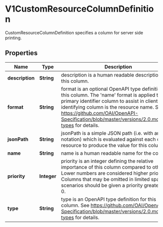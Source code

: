 

# V1CustomResourceColumnDefinition

CustomResourceColumnDefinition specifies a column for server side printing.
## Properties

Name | Type | Description | Notes
------------ | ------------- | ------------- | -------------
**description** | **String** | description is a human readable description of this column. |  [optional]
**format** | **String** | format is an optional OpenAPI type definition for this column. The &#39;name&#39; format is applied to the primary identifier column to assist in clients identifying column is the resource name. See https://github.com/OAI/OpenAPI-Specification/blob/master/versions/2.0.md#data-types for details. |  [optional]
**jsonPath** | **String** | jsonPath is a simple JSON path (i.e. with array notation) which is evaluated against each custom resource to produce the value for this column. | 
**name** | **String** | name is a human readable name for the column. | 
**priority** | **Integer** | priority is an integer defining the relative importance of this column compared to others. Lower numbers are considered higher priority. Columns that may be omitted in limited space scenarios should be given a priority greater than 0. |  [optional]
**type** | **String** | type is an OpenAPI type definition for this column. See https://github.com/OAI/OpenAPI-Specification/blob/master/versions/2.0.md#data-types for details. | 



